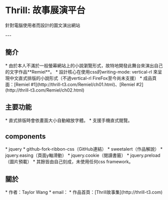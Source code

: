 <h1>Thrill: 故事展演平台</h1>
<p>針對電腦使用者而設計的圖文演出網站</p>
---
<h2>簡介</h2>
* 由於本人不滿於一般螢幕網站上的小說瀏覽形式，故特地開發此舞台來演出自己的文字作品**Remiel**。
* 設計核心在使用css的writing-mode: vertical-rl 來呈現中文直式排版的小說形式（不過vertical-rl FireFox至今尚未支援）
* 成品頁面：[Remiel #1](http://thrill-t3.com/Remiel/ch01.html)、[Remiel #2](http://thrill-t3.com/Remiel/ch02.html)
<br/>

<h2>主要功能</h2>
* 直式排版時會依畫面大小自動縮放字體。
* 支援手機直式閱覽。

<br/>

<h2>components</h2>
* jquery
* github-fork-ribbon-css（GitHub連結）
* sweetalert（作品解說）
* jquery.easing（頁面y軸滑動）
* jquery.cookie（閱讀書籤）
* jquery.preload（圖片預載）
* 其餘皆由自己刻成，未使用任何css framework。


<br/>

<h2>關於</h2>
* 作者：Taylor Wang
* email：<sunrise91.t3@gmail.com>
* 作品首頁：[Thrill故事集](http://thrill-t3.com)
